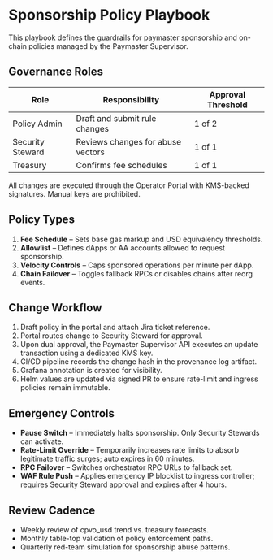 # Sponsorship Policy Playbook

This playbook defines the guardrails for paymaster sponsorship and on-chain policies managed by the Paymaster Supervisor.

## Governance Roles

| Role | Responsibility | Approval Threshold |
| ---- | -------------- | ------------------ |
| Policy Admin | Draft and submit rule changes | 1 of 2 | 
| Security Steward | Reviews changes for abuse vectors | 1 of 1 | 
| Treasury | Confirms fee schedules | 1 of 1 |

All changes are executed through the Operator Portal with KMS-backed signatures. Manual keys are prohibited.

## Policy Types

1. **Fee Schedule** – Sets base gas markup and USD equivalency thresholds.
2. **Allowlist** – Defines dApps or AA accounts allowed to request sponsorship.
3. **Velocity Controls** – Caps sponsored operations per minute per dApp.
4. **Chain Failover** – Toggles fallback RPCs or disables chains after reorg events.

## Change Workflow

1. Draft policy in the portal and attach Jira ticket reference.
2. Portal routes change to Security Steward for approval.
3. Upon dual approval, the Paymaster Supervisor API executes an update transaction using a dedicated KMS key.
4. CI/CD pipeline records the change hash in the provenance log artifact.
5. Grafana annotation is created for visibility.
6. Helm values are updated via signed PR to ensure rate-limit and ingress policies remain immutable.

## Emergency Controls

- **Pause Switch** – Immediately halts sponsorship. Only Security Stewards can activate.
- **Rate-Limit Override** – Temporarily increases rate limits to absorb legitimate traffic surges; auto expires in 60 minutes.
- **RPC Failover** – Switches orchestrator RPC URLs to fallback set.
- **WAF Rule Push** – Applies emergency IP blocklist to ingress controller; requires Security Steward approval and expires after 4 hours.

## Review Cadence

- Weekly review of cpvo_usd trend vs. treasury forecasts.
- Monthly table-top validation of policy enforcement paths.
- Quarterly red-team simulation for sponsorship abuse patterns.

